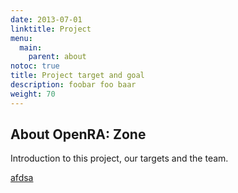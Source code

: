 ```yaml
---
date: 2013-07-01
linktitle: Project
menu:
  main:
    parent: about
notoc: true
title: Project target and goal
description: foobar foo baar
weight: 70
---
```


## About OpenRA: Zone

Introduction to this project, our targets and the team.

[afdsa](/foobar)
